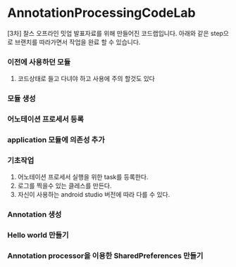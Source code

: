 # AnnotationProcessingCodeLab
[3차] 찰스 오프라인 밋업 발표자료를 위해 만들어진 코드랩입니다.
아래와 같은 step으로 브랜치를 따라가면서 작업을 완료 할 수 있습니다.

### 이전에 사용하던 모듈
1. 코드상태로 들고 다녀야 하고 사용에 주의 할것도 있다

### 모듈 생성

### 어노테이션 프로세서 등록

### application 모듈에 의존성 추가

### 기초작업
1. 어노테이션 프로세서 실행을 위한 task를 등록한다.
2. 로그를 찍을수 있는 클레스를 만든다.
3. 자신이 사용하는 android studio 버전에 따라 다를 수 있다.

### Annotation 생성

### Hello world 만들기

### Annotation processor을 이용한 SharedPreferences 만들기
